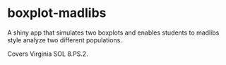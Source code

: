 # boxplot-madlibs

A shiny app that simulates two boxplots and enables students to madlibs style analyze two different populations.

Covers Virginia SOL 8.PS.2. 